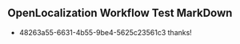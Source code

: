## OpenLocalization Workflow Test MarkDown
* 48263a55-6631-4b55-9be4-5625c23561c3 thanks!

<!--HONumber=Jul16_HO2-->


